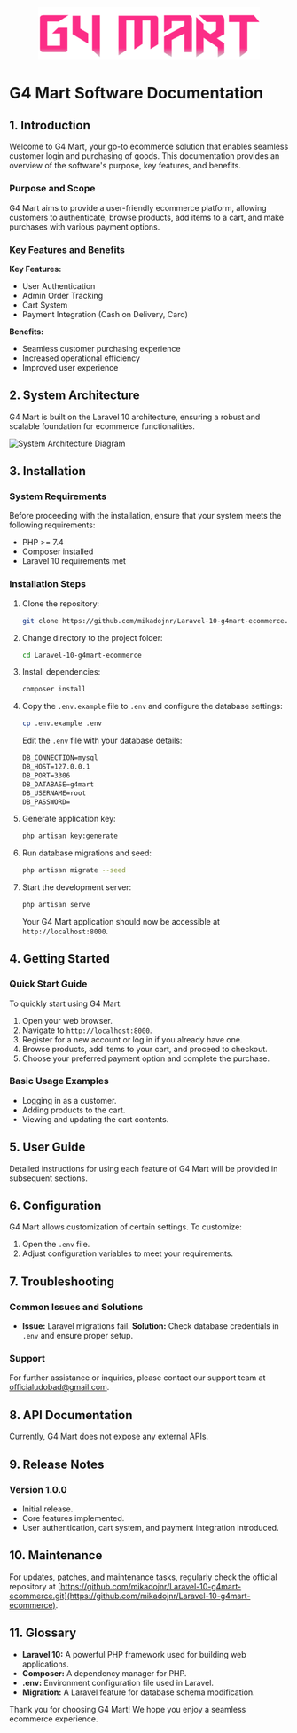 <p align="center"><a href="https://github.com/mikadojnr/Laravel-10-g4mart-ecommerce"><img src="public/assets/images/logo.png" width="400" alt="G4 Mart Logo"></a></p>

# G4 Mart Software Documentation

## 1. Introduction

Welcome to G4 Mart, your go-to ecommerce solution that enables seamless customer login and purchasing of goods. This documentation provides an overview of the software's purpose, key features, and benefits.

### Purpose and Scope

G4 Mart aims to provide a user-friendly ecommerce platform, allowing customers to authenticate, browse products, add items to a cart, and make purchases with various payment options.

### Key Features and Benefits

**Key Features:**
- User Authentication
- Admin Order Tracking
- Cart System
- Payment Integration (Cash on Delivery, Card)

**Benefits:**
- Seamless customer purchasing experience
- Increased operational efficiency
- Improved user experience

## 2. System Architecture

G4 Mart is built on the Laravel 10 architecture, ensuring a robust and scalable foundation for ecommerce functionalities.

![System Architecture Diagram](link_to_diagram_image)

## 3. Installation

### System Requirements

Before proceeding with the installation, ensure that your system meets the following requirements:

- PHP >= 7.4
- Composer installed
- Laravel 10 requirements met

### Installation Steps

1. Clone the repository:
   ```bash
   git clone https://github.com/mikadojnr/Laravel-10-g4mart-ecommerce.git
   ```

2. Change directory to the project folder:
   ```bash
   cd Laravel-10-g4mart-ecommerce
   ```

3. Install dependencies:
   ```bash
   composer install
   ```

4. Copy the `.env.example` file to `.env` and configure the database settings:
   ```bash
   cp .env.example .env
   ```

   Edit the `.env` file with your database details:
   ```env
   DB_CONNECTION=mysql
   DB_HOST=127.0.0.1
   DB_PORT=3306
   DB_DATABASE=g4mart
   DB_USERNAME=root
   DB_PASSWORD=
   ```

5. Generate application key:
   ```bash
   php artisan key:generate
   ```

6. Run database migrations and seed:
   ```bash
   php artisan migrate --seed
   ```

7. Start the development server:
   ```bash
   php artisan serve
   ```

   Your G4 Mart application should now be accessible at `http://localhost:8000`.

## 4. Getting Started

### Quick Start Guide

To quickly start using G4 Mart:

1. Open your web browser.
2. Navigate to `http://localhost:8000`.
3. Register for a new account or log in if you already have one.
4. Browse products, add items to your cart, and proceed to checkout.
5. Choose your preferred payment option and complete the purchase.

### Basic Usage Examples

- Logging in as a customer.
- Adding products to the cart.
- Viewing and updating the cart contents.

## 5. User Guide

Detailed instructions for using each feature of G4 Mart will be provided in subsequent sections.

## 6. Configuration

G4 Mart allows customization of certain settings. To customize:

1. Open the `.env` file.
2. Adjust configuration variables to meet your requirements.

## 7. Troubleshooting

### Common Issues and Solutions

- **Issue:** Laravel migrations fail.
  **Solution:** Check database credentials in `.env` and ensure proper setup.

### Support

For further assistance or inquiries, please contact our support team at [officialudobad@gmail.com](mailto:officialudobad@gmail.com).

## 8. API Documentation

Currently, G4 Mart does not expose any external APIs.

## 9. Release Notes

### Version 1.0.0

- Initial release.
- Core features implemented.
- User authentication, cart system, and payment integration introduced.

## 10. Maintenance

For updates, patches, and maintenance tasks, regularly check the official repository at [https://github.com/mikadojnr/Laravel-10-g4mart-ecommerce.git](https://github.com/mikadojnr/Laravel-10-g4mart-ecommerce).

## 11. Glossary

- **Laravel 10:** A powerful PHP framework used for building web applications.
- **Composer:** A dependency manager for PHP.
- **.env:** Environment configuration file used in Laravel.
- **Migration:** A Laravel feature for database schema modification.

Thank you for choosing G4 Mart! We hope you enjoy a seamless ecommerce experience.
```

